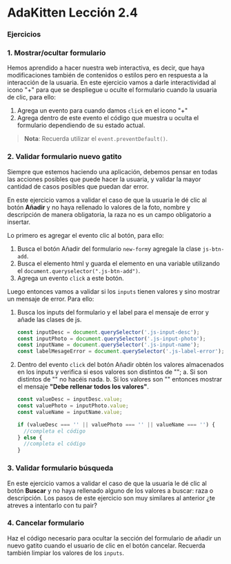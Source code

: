 # AdaKitten Lección 2.4

### Ejercicios

### 1. Mostrar/ocultar formulario

Hemos aprendido a hacer nuestra web interactiva, es decir, que haya modificaciones también de contenidos o estilos pero en respuesta a la interacción de la usuaria.
En este ejercicio vamos a darle interactividad al icono "+" para que se despliegue u oculte el formulario cuando la usuaria de clic, para ello:

1.  Agrega un evento para cuando damos `click` en el icono "+"
2.  Agrega dentro de este evento el código que muestra u oculta el formulario dependiendo de su estado actual.

> **Nota**:
> Recuerda utilizar el `event.preventDefault()`.

### 2. Validar formulario nuevo gatito

Siempre que estemos haciendo una aplicación, debemos pensar en todas las acciones posibles que puede hacer la usuaria, y validar la mayor cantidad de casos posibles que puedan dar error.

En este ejercicio vamos a validar el caso de que la usuaria le dé clic al botón **Añadir** y no haya rellenado lo valores de la foto, nombre y descripción de manera obligatoria, la raza no es un campo obligatorio a insertar.

Lo primero es agregar el evento clic al botón, para ello:

1. Busca el botón Añadir del formulario `new-form`y agregale la clase `js-btn-add`.
2. Busca el elemento html y guarda el elemento en una variable utilizando el `document.queryselector(".js-btn-add")`.
3. Agrega un evento `click` a este botón.

Luego entonces vamos a validar si los `inputs` tienen valores y sino mostrar un mensaje de error. Para ello:

1. Busca los inputs del formulario y el label para el mensaje de error y añade las clases de js.

    ```js
    const inputDesc = document.querySelector('.js-input-desc');
    const inputPhoto = document.querySelector('.js-input-photo');
    const inputName = document.querySelector('.js-input-name');
    const labelMesageError = document.querySelector('.js-label-error');
    ```

2. Dentro del evento `click` del botón Añadir obtén los valores almacenados en los inputs y verifica si esos valores son distintos de "";
   a. Si son distintos de "" no hacéis nada.
   b. Si los valores son "" entonces mostrar el mensaje **"Debe rellenar todos los valores"**.

    ```js
    const valueDesc = inputDesc.value;
    const valuePhoto = inputPhoto.value;
    const valueName = inputName.value;

    if (valueDesc === '' || valuePhoto === '' || valueName === '') {
      //completa el código
    } else {
      //completa el código
    }
    ```

### 3. Validar formulario búsqueda

En este ejercicio vamos a validar el caso de que la usuaria le dé clic al botón **Buscar** y no haya rellenado alguno de los valores a buscar: raza o descripción.
Los pasos de este ejercicio son muy similares al anterior ¿te atreves a intentarlo con tu pair?

### 4. Cancelar formulario

Haz el código necesario para ocultar la sección del formulario de añadir un nuevo gatito cuando el usuario de clic en el botón cancelar. Recuerda también limpiar los valores de los `inputs`.

